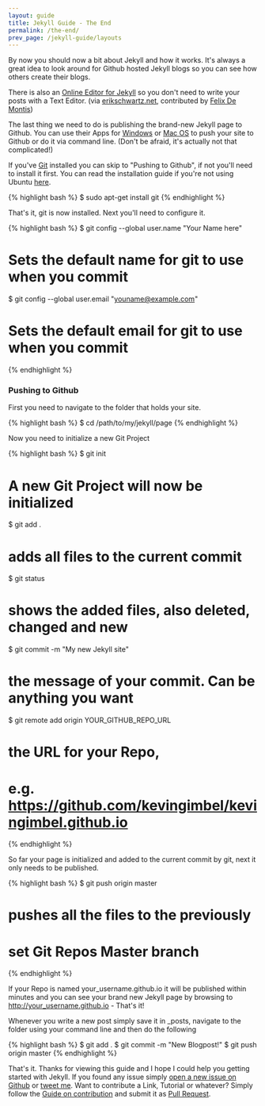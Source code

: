 ```yaml
---
layout: guide
title: Jekyll Guide - The End
permalink: /the-end/
prev_page: /jekyll-guide/layouts
---
```


By now you should now a bit about Jekyll and how it works. It's always a great idea to look around for Github hosted Jekyll blogs so you can see how others create their blogs.

There is also an [Online Editor for Jekyll](http://prose.io/) so you don't need to write your posts with a Text Editor. (via [erikschwartz.net](http://erikschwartz.net/jekyll-for-the-masses/), contributed by [Felix De Montis](https://github.com/dervondenbergen))

The last thing we need to do is publishing the brand-new Jekyll page to Github. You can use their Apps for [Windows](http://windows.github.com/) or [Mac OS](http://mac.github.com/) to push your site to Github or do it via command line. (Don't be afraid, it's actually not that complicated!)

If you've [Git]() installed you can skip to "Pushing to Github", if not you'll need to install it first. You can read the installation guide if you're not using Ubuntu [here](http://git-scm.com/book/en/Getting-Started-Installing-Git).

{% highlight bash %}
$ sudo apt-get install git
{% endhighlight %}

That's it, git is now installed. Next you'll need to configure it.

{% highlight bash %}
$ git config --global user.name "Your Name here"
# Sets the default name for git to use when you commit

$ git config --global user.email "youname@example.com"
# Sets the default email for git to use when you commit
{% endhighlight %}


### Pushing to Github

First you need to navigate to the folder that holds your site. 

{% highlight bash %}
$ cd /path/to/my/jekyll/page 
{% endhighlight %}

Now you need to initialize a new Git Project

{% highlight bash %}
$ git init 
# A new Git Project will now be initialized

$ git add . 
# adds all files to the current commit

$ git status
# shows the added files, also deleted, changed and new

$ git commit -m "My new Jekyll site"
# the message of your commit. Can be anything you want

$ git remote add origin YOUR_GITHUB_REPO_URL
# the URL for your Repo, 
# e.g. https://github.com/kevingimbel/kevingimbel.github.io
{% endhighlight %}

So far your page is initialized and added to the current commit by git, next it only needs to be published.

{% highlight bash %}
$ git push origin master
# pushes all the files to the previously 
# set Git Repos Master branch
{% endhighlight %}

If your Repo is named your_username.github.io it will be published within minutes and you can see your brand new Jekyll page by browsing to http://your_username.github.io - That's it!

Whenever you write a new post simply save it in \_posts, navigate to the folder using your command line and then do the following

{% highlight bash %}
$ git add .
$ git commit -m "New Blogpost!"
$ git push origin master
{% endhighlight %}

That's it. Thanks for viewing this guide and I hope I could help you getting started with Jekyll. If you found any issue simply [open a new issue on Github](https://github.com/kevingimbel/kevingimbel.github.io/issues) or [tweet me](http://twitter.com/_kevinatari). Want to contribute a Link, Tutorial or whatever? Simply follow the [Guide on contribution](/jekyll-guide/contributor-guide/) and submit it as [Pull Request](https://github.com/kevingimbel/kevingimbel.github.io/pulls).